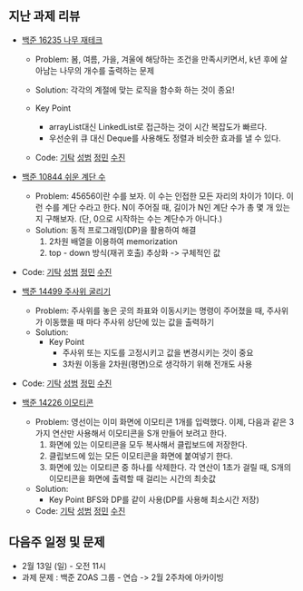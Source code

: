 ## 지난 과제 리뷰

- [백준 16235 나무 재테크](https://www.acmicpc.net/problem/16235)
  - Problem: 봄, 여름, 가을, 겨울에 해당하는 조건을 만족시키면서, k년 후에 살아남는 나무의 개수를 출력하는 문제 
 
  - Solution: 각각의 계절에 맞는 로직을 함수화 하는 것이 종요! 
  - Key Point
    - arrayList대신 LinkedList로 접근하는 것이 시간 복잡도가 빠르다.
    - 우선순위 큐 대신 Deque를 사용해도 정렬과 비슷한 효과를 낼 수 있다.
  - Code: [기탁](https://github.com/gitak/Algorithm_Study/blob/master/Implementation/Back16235.java) [성범](https://github.com/KvngSungBum/CodingTest/blob/master/src/BaekJoon3/TreeBusiness2_16235.java) [정민]() [수진]()

- [백준 10844 쉬운 계단 수](https://www.acmicpc.net/problem/10844)
  - Problem: 45656이란 수를 보자. 이 수는 인접한 모든 자리의 차이가 1이다. 이런 수를 계단 수라고 한다.
    N이 주어질 때, 길이가 N인 계단 수가 총 몇 개 있는지 구해보자. (단, 0으로 시작하는 수는 계단수가 아니다.)
  - Solution: 동적 프로그래밍(DP)을 활용하여 해결
    1. 2차원 배열을 이용하여 memorization
    2. top - down 방식(재귀 호출) 추상화 -> 구체적인 값 
- Code: [기탁](https://github.com/gitak/Algorithm_Study/blob/master/DP/Back10844.java) [성범]() [정민]() [수진]()

- [백준 14499 주사위 굴리기](https://www.acmicpc.net/problem/14499)
  - Problem: 주사위를 놓은 곳의 좌표와 이동시키는 명령이 주어졌을 때, 주사위가 이동했을 때 마다 주사위 상단에 있는 값을 출력하기
  - Solution: 
    - Key Point
      -  주사위 또는 지도를 고정시키고 값을 변경시키는 것이 중요
      -  3차원 이동을 2차원(평면)으로 생각하기 위해 전개도 사용
- Code: [기탁](https://github.com/gitak/Algorithm_Study/blob/master/Implementation/Back14499.java) [성범](https://github.com/KvngSungBum/CodingTest/blob/master/src/BaekJoon3/EasyStairs_10844.java) [정민]() [수진]()

- [백준 14226 이모티콘](https://www.acmicpc.net/problem/14226)
  - Problem: 영선이는 이미 화면에 이모티콘 1개를 입력했다. 이제, 다음과 같은 3가지 연산만 사용해서 이모티콘을 S개 만들어 보려고 한다.
    1. 화면에 있는 이모티콘을 모두 복사해서 클립보드에 저장한다.
    2. 클립보드에 있는 모든 이모티콘을 화면에 붙여넣기 한다.
    3. 화면에 있는 이모티콘 중 하나를 삭제한다.
    각 연산이 1초가 걸릴 때, S개의 이모티콘을 화면에 출력할 때 걸리는 시간의 최솟값
  - Solution: 
    - Key Point
      BFS와 DP를 같이 사용(DP를 사용해 최소시간 저장)
  - Code: [기탁](https://github.com/gitak/Algorithm_Study/blob/master/BFS/Back14226.java) [성범](https://github.com/KvngSungBum/CodingTest/blob/master/src/BaekJoon3/Emoticon_14226.java) [정민]() [수진]()

## 다음주 일정 및 문제 

- 2월 13일 (일) - 오전 11시 
- 과제 문제 : 백준 ZOAS 그룹 - 연습 -> 2월 2주차에 아카이빙 
